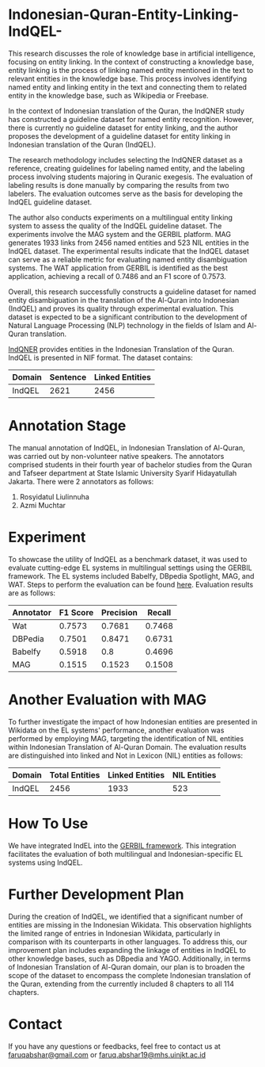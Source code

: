 # Indonesian-Quran-Entity-Linking-IndQEL-

This research discusses the role of knowledge base in artificial intelligence, focusing on entity linking. In the context of constructing a knowledge base, entity linking is the process of linking named entity mentioned in the text to relevant entities in the knowledge base. This process involves identifying named entity and linking entity in the text and connecting them to related entity in the knowledge base, such as Wikipedia or Freebase.

In the context of Indonesian translation of the Quran, the IndQNER study has constructed a guideline dataset for named entity recognition. However, there is currently no guideline dataset for entity linking, and the author proposes the development of a guideline dataset for entity linking in Indonesian translation of the Quran (IndQEL).

The research methodology includes selecting the IndQNER dataset as a reference, creating guidelines for labeling named entity, and the labeling process involving students majoring in Quranic exegesis. The evaluation of labeling results is done manually by comparing the results from two labelers. The evaluation outcomes serve as the basis for developing the IndQEL guideline dataset.

The author also conducts experiments on a multilingual entity linking system to assess the quality of the IndQEL guideline dataset. The experiments involve the MAG system and the GERBIL platform. MAG generates 1933 links from 2456 named entities and 523 NIL entities in the IndQEL dataset. The experimental results indicate that the IndQEL dataset can serve as a reliable metric for evaluating named entity disambiguation systems. The WAT application from GERBIL is identified as the best application, achieving a recall of 0.7486 and an F1 score of 0.7573.

Overall, this research successfully constructs a guideline dataset for named entity disambiguation in the translation of the Al-Quran into Indonesian (IndQEL) and proves its quality through experimental evaluation. This dataset is expected to be a significant contribution to the development of Natural Language Processing (NLP) technology in the fields of Islam and Al-Quran translation.

<a href="https://github.com/dice-group/IndQNER/tree/main/datasets">IndQNER</a> provides entities in the Indonesian Translation of the Quran. IndQEL is presented in NIF format. The dataset contains:

| Domain | Sentence | Linked Entities |
| -------| -------- | --------------- |
| IndQEL | 2621     | 2456            |


# Annotation Stage

The manual annotation of IndQEL, in Indonesian Translation of Al-Quran, was carried out by non-volunteer native speakers. The annotators comprised students in their fourth year of bachelor studies from the Quran and Tafseer department at State Islamic University Syarif Hidayatullah Jakarta. There were 2 annotators as follows:

1. Rosyidatul Liulinnuha
2. Azmi Muchtar

# Experiment

To showcase the utility of IndQEL as a benchmark dataset, it was used to evaluate cutting-edge EL systems in multilingual settings using the GERBIL framework. The EL systems included Babelfy, DBpedia Spotlight, MAG, and WAT. Steps to perform the evaluation can be found <a href="https://github.com/dice-group/gerbil/wiki/How-to-setup-GERBIL">here</a>. Evaluation results are as follows:

| Annotator | F1 Score | Precision | Recall |
| --------- | -------- | --------- | ------ |
| Wat       | 0.7573   | 0.7681    | 0.7468 |
| DBPedia   | 0.7501   | 0.8471    | 0.6731 |
| Babelfy   | 0.5918   | 0.8       | 0.4696 |
| MAG       | 0.1515   | 0.1523    | 0.1508 |

# Another Evaluation with MAG

To further investigate the impact of how Indonesian entities are presented in Wikidata on the EL systems' performance, another evaluation was performed by employing MAG, targeting the identification of NIL entities within Indonesian Translation of Al-Quran Domain. The evaluation results are distinguished into linked and Not in Lexicon (NIL) entities as follows:

| Domain | Total Entities | Linked Entities | NIL Entities |
| ------ | -------------- | --------------- | ------------ |
| IndQEL | 2456           | 1933            | 523          |

# How To Use

We have integrated IndEL into the <a href="https://gerbil.aksw.org/gerbil/">GERBIL framework</a>. This integration facilitates the evaluation of both multilingual and Indonesian-specific EL systems using IndQEL.

# Further Development Plan

During the creation of IndQEL, we identified that a significant number of entities are missing in the Indonesian Wikidata. This observation highlights the limited range of entries in Indonesian Wikidata, particularly in comparison with its counterparts in other languages. To address this, our improvement plan includes expanding the linkage of entities in IndQEL to other knowledge bases, such as DBpedia and YAGO. Additionally, in terms of Indonesian Translation of Al-Quran domain, our plan is to broaden the scope of the dataset to encompass the complete Indonesian translation of the Quran, extending from the currently included 8 chapters to all 114 chapters.

# Contact

If you have any questions or feedbacks, feel free to contact us at faruqabshar@gmail.com or faruq.abshar19@mhs.uinjkt.ac.id
